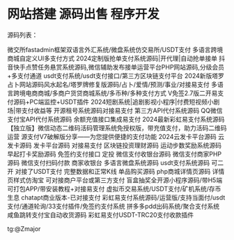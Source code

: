 # 网站搭建 源码出售 程序开发

源码列表：

微交所fastadmin框架双语言外汇系统/微盘系统仿交易所/USDT支付
多语言跨境商城自定义UI多支付方式
2024定制版抢单支付系统源码|开代理|自动抢单接单
抖音快手点赞任务悬赏系统源码,微信辅助发布接单运营平台PHP网站源码,分级会员+多支付通道
usdt支付系统/usdt支付接口/第三方区块链支付平台
2024新版塔罗占卜网站源码风水起名/塔罗牌修复版源码/占卜/爱情/预测/事业/对接易支付
多语言跨境电商商城/多商户货贷商城系统/多币种/多种支付方式
V免签2.7版二开易支付源码+PC端监控+USDT插件
2024短剧系统|追剧影视小程序|付费短视频小剧场|带支付收益等
开源租号系统源码对接易支付
第三方API代付系统源码 QQ微信支付宝API代付系统源码 余额充值接口集成易支付
2024最新彩虹易支付系统源码
【独立版】微信动态二维码活码管理系统免授权版，带充值支付，助力活码二维码运营
源支付V7破解版分享——为您提供便捷的支付功能
2024云发卡平台源码 云发卡源码 发卡平台源码 对接易支付
区块链投资理财源码 运动步数奖励系统源码 早起打卡奖励源码 免签约支付接口 定投
微信支付收银台源码 微信支付商家PHP源码 微信支付扫码付款 商家收银台
多语言微盘系统源码 usdt支付系统源码 可二开 对接了USDT支付 完整数据和正常K线
单品购买源码 php商城详情页源码 详情页样式仿淘宝 可对接商户平台或第三方支付
盲盒抽奖全开源小程序源码/带H5端可打包APP/带安装教程+对接易支付
虚拟币交易系统/USDT支付/矿机系统/存币生息
chatapt商业版本-已对接支付
彩虹易支付系统源码/运营版/支持当面付/usdt支付/通道轮询/33支付插件/免签约支付系统
拼多多pdd出码系统/聚合支付系统
咸鱼跳转支付宝自动收货源码
彩虹易支付USDT-TRC20支付收款插件



tg:@Zmajor
